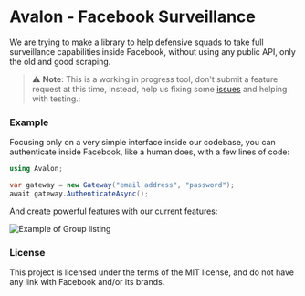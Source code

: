 # Avalon - Facebook Surveillance 
We are trying to make a library to help defensive squads to take full surveillance capabilities inside Facebook, without using any public API, only the old and good scraping.

> :warning: **Note**: This is a working in progress tool, don't submit a feature request at this time, instead, help us fixing some [issues](https://github.com/0x00000069/avalon/issues) and helping with testing.: 

### Example

Focusing only on a very simple interface inside our codebase, you can authenticate inside Facebook, like a human does, with a few lines of code:

```csharp
using Avalon;

var gateway = new Gateway("email address", "password");
await gateway.AuthenticateAsync();
```

And create powerful features with our current features:

![Example of Group listing](<https://i.imgur.com/zykZyiN.gif>)

### License

This project is licensed under the terms of the MIT license, and do not have any link with Facebook and/or its brands.